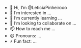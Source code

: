 - 👋 Hi, I’m @LeticiaPinheirooo
- 👀 I’m interested in ...
- 🌱 I’m currently learning ...
- 💞️ I’m looking to collaborate on ...
- 📫 How to reach me ...
- 😄 Pronouns: ...
- ⚡ Fun fact: ...

<!---
LeticiaPinheirooo/LeticiaPinheirooo is a ✨ special ✨ repository because its `README.md` (this file) appears on your GitHub profile.
You can click the Preview link to take a look at your changes.
--->
